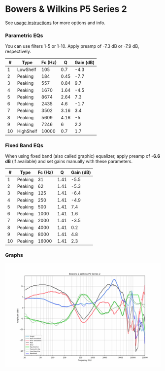 # Bowers & Wilkins P5 Series 2
See [usage instructions](https://github.com/jaakkopasanen/AutoEq#usage) for more options and info.

### Parametric EQs
You can use filters 1-5 or 1-10. Apply preamp of -7.3 dB or -7.9 dB, respectively.

|   # | Type      |   Fc (Hz) |    Q |   Gain (dB) |
|-----|-----------|-----------|------|-------------|
|   1 | LowShelf  |       105 | 0.7  |        -4.3 |
|   2 | Peaking   |       184 | 0.45 |        -7.7 |
|   3 | Peaking   |       557 | 0.84 |         9.7 |
|   4 | Peaking   |      1670 | 1.64 |        -4.5 |
|   5 | Peaking   |      8674 | 2.64 |         7.3 |
|   6 | Peaking   |      2435 | 4.6  |        -1.7 |
|   7 | Peaking   |      3502 | 3.16 |         3.4 |
|   8 | Peaking   |      5609 | 4.16 |        -5   |
|   9 | Peaking   |      7246 | 6    |         2.2 |
|  10 | HighShelf |     10000 | 0.7  |         1.7 |

### Fixed Band EQs
When using fixed band (also called graphic) equalizer, apply preamp of **-6.6 dB** (if available) and set gains manually with these parameters.

|   # | Type    |   Fc (Hz) |    Q |   Gain (dB) |
|-----|---------|-----------|------|-------------|
|   1 | Peaking |        31 | 1.41 |        -5.5 |
|   2 | Peaking |        62 | 1.41 |        -5.3 |
|   3 | Peaking |       125 | 1.41 |        -6.4 |
|   4 | Peaking |       250 | 1.41 |        -4.9 |
|   5 | Peaking |       500 | 1.41 |         7.4 |
|   6 | Peaking |      1000 | 1.41 |         1.6 |
|   7 | Peaking |      2000 | 1.41 |        -3.5 |
|   8 | Peaking |      4000 | 1.41 |         0.2 |
|   9 | Peaking |      8000 | 1.41 |         4.8 |
|  10 | Peaking |     16000 | 1.41 |         2.3 |

### Graphs
![](./Bowers%20&%20Wilkins%20P5%20Series%202.png)
